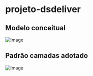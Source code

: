 # projeto-dsdeliver


## Modelo conceitual
![Image](https://raw.githubusercontent.com/devsuperior/sds2/master/assets/modelo-conceitual.png "Modelo conceitual")

## Padrão camadas adotado

![Image](https://raw.githubusercontent.com/devsuperior/sds2/master/assets/camadas.png "Padrão camadas")
